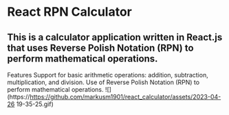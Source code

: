 # React RPN Calculator
## This is a calculator application written in React.js that uses Reverse Polish Notation (RPN) to perform mathematical operations.
Features
Support for basic arithmetic operations: addition, subtraction, multiplication, and division.
Use of Reverse Polish Notation (RPN) to perform mathematical operations.
![](https://https://github.com/markusm1901/react_calculator/assets/2023-04-26 19-35-25.gif)
